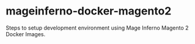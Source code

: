 # mageinferno-docker-magento2
Steps to setup development environment using Mage Inferno Magento 2 Docker Images.
